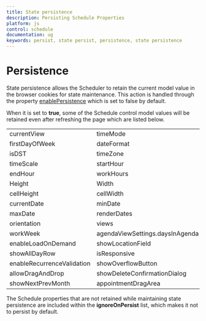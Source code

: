 ```yaml
---
title: State persistence
description: Persisting Schedule Properties
platform: js
control: schedule
documentation: ug
keywords: persist, state persist, persistence, state persistence 
---
```

# Persistence

State persistence allows the Scheduler to retain the current model value in the browser cookies for state maintenance. This action is handled through the property [enablePersistence](/js/api/ejschedule#members:enablepersistence) which is set to false by default.

When it is set to **true**, some of the Schedule control model values will be retained even after refreshing the page which are listed below.

<table>
<tr>
<td>
currentView</td><td>
timeMode</td></tr>
<tr>
<td>
firstDayOfWeek</td><td>
dateFormat</td></tr>
<tr>
<td>
isDST</td><td>
timeZone</td></tr>
<tr>
<td>
timeScale</td><td>
startHour</td></tr>
<tr>
<td>
endHour</td><td>
workHours</td></tr>
<tr>
<td>
Height</td><td>
Width</td></tr>
<tr>
<td>
cellHeight</td><td>
cellWidth</td></tr>
<tr>
<td>
currentDate</td><td>
minDate</td></tr>
<tr>
<td>
maxDate</td><td>
renderDates</td></tr>
<tr>
<td>
orientation</td><td>
views</td></tr>
<tr>
<td>
workWeek</td><td>
agendaViewSettings.daysInAgenda</td></tr>
<tr>
<td>
enableLoadOnDemand</td><td>
showLocationField</td></tr>
<tr>
<td>
showAllDayRow</td><td>
isResponsive</td></tr>
<tr>
<td>
enableRecurrenceValidation</td><td>
showOverflowButton</td></tr>
<tr>
<td>
allowDragAndDrop</td><td>
showDeleteConfirmationDialog</td></tr>
<tr>
<td>
showNextPrevMonth</td><td>
appointmentDragArea</td></tr>
</table>

The Schedule properties that are not retained while maintaining state persistence are included within the **ignoreOnPersist** list, which makes it not to persist by default.

